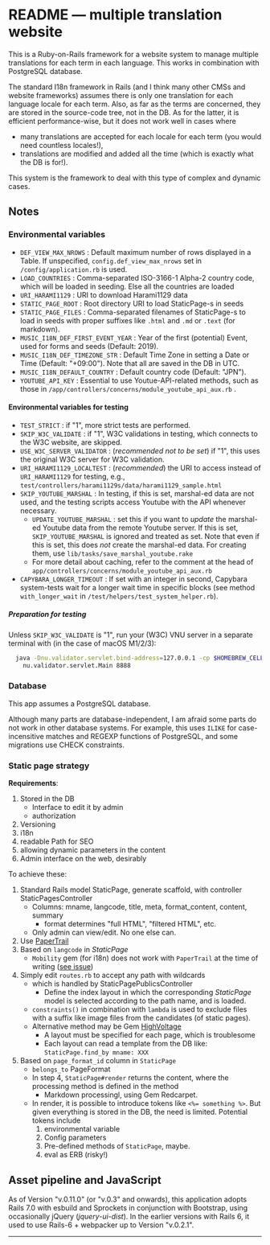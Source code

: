# README — multiple translation website #

This is a Ruby-on-Rails framework for a website system to manage multiple translations for each term in each language. This works in combination with PostgreSQL database.

The standard I18n framework in Rails (and I think many other CMSs and website frameworks) assumes there is only one translation for each language locale for each term. Also, as far as the terms are concerned, they are stored in the source-code tree, not in the DB.  As for the latter, it is efficient performance-wise, but it does not work well in cases where

* many translations are accepted for each locale for each term (you would need countless locales!),
* translations are modified and added all the time (which is exactly what the DB is for!).

This system is the framework to deal with this type of complex and dynamic cases.

## Notes ##

### Environmental variables ###

* `DEF_VIEW_MAX_NROWS` : Default maximum number of rows displayed in a Table.  If unspecified, `config.def_view_max_nrows` set in  `/config/application.rb` is used.
* `LOAD_COUNTRIES` : Comma-separated ISO-3166-1 Alpha-2 country code, which will be loaded in seeding. Else all the countries are loaded
* `URI_HARAMI1129` : URI to download Harami1129 data
* `STATIC_PAGE_ROOT` : Root directory URI to load StaticPage-s in seeds
* `STATIC_PAGE_FILES` : Comma-separated filenames of StaticPage-s to load in seeds with proper suffixes like `.html` and `.md` or `.text` (for markdown).
* `MUSIC_I18N_DEF_FIRST_EVENT_YEAR` : Year of the first (potential) Event, used for forms and seeds (Default: 2019).
* `MUSIC_I18N_DEF_TIMEZONE_STR` : Default Time Zone in setting a Date or Time (Default: "+09:00"). Note that all are saved in the DB in UTC.
* `MUSIC_I18N_DEFAULT_COUNTRY` : Default country code (Default: "JPN").
* `YOUTUBE_API_KEY` : Essential to use Youtue-API-related methods, such as those in `/app/controllers/concerns/module_youtube_api_aux.rb` .

#### Environmental variables for testing ###

* `TEST_STRICT` : if "1", more strict tests are performed.
* `SKIP_W3C_VALIDATE` : if "1", W3C validations in testing, which connects to the W3C website, are skipped.
* `USE_W3C_SERVER_VALIDATOR` : (*recommended not to be set*) if "1", this uses the original W3C server for W3C validation.
* `URI_HARAMI1129_LOCALTEST` : (*recommended*) the URI to access instead of `URI_HARAMI1129` for testing, e.g., `test/controllers/harami1129s/data/harami1129_sample.html`
* `SKIP_YOUTUBE_MARSHAL` : In testing, if this is set, marshal-ed data are not used, and the testing scripts access Youtube with the API whenever necessary.
  * `UPDATE_YOUTUBE_MARSHAL` : set this if you want to *update* the marshal-ed Youtube data from the remote Youtube server.  If this is set, `SKIP_YOUTUBE_MARSHAL` is ignored and treated as set.  Note that even if this is set, this does *not* create the marshal-ed data. For creating them, use `lib/tasks/save_marshal_youtube.rake`
  * For more detail about caching, refer to the comment at the head of `app/controllers/concerns/module_youtube_api_aux.rb`
* `CAPYBARA_LONGER_TIMEOUT` : If set with an integer in second, Capybara system-tests wait for a longer wait time in specific blocks (see method `with_longer_wait` in `/test/helpers/test_system_helper.rb`).

##### Preparation for testing #####

Unless `SKIP_W3C_VALIDATE` is "1", run your (W3C) VNU server in a separate terminal with (in the case of macOS M1/2/3):

```bash
  java -Dnu.validator.servlet.bind-address=127.0.0.1 -cp $HOMEBREW_CELLAR/vnu/`vnu --version`/libexec/vnu.jar \
    nu.validator.servlet.Main 8888
```

### Database ###

This app assumes a PostgreSQL database.

Although many parts are database-independent, I am afraid some parts do not work in other database systems. For example, this uses `ILIKE` for case-incensitive matches and REGEXP functions of PostgreSQL, and some migrations use CHECK constraints.

### Static page strategy ###

**Requirements**:

1. Stored in the DB
   * Interface to edit it by admin
   * authorization
2. Versioning
3. i18n
4. readable Path for SEO
5. allowing dynamic parameters in the content
6. Admin interface on the web, desirably

To achieve these:

1. Standard Rails model StaticPage, generate scaffold, with controller StaticPagesController
   * Columns: mname, langcode, title, meta, format_content, content, summary
     * format determines "full HTML", "filtered HTML", etc.
   * Only admin can view/edit. No one else can.
2. Use [PaperTrail](https://rubygems.org/gems/paper_trail)
3. Based on `langcode` in *StaticPage*
   * `Mobility` gem (for i18n) does not work with `PaperTrail` at the time of writing ([see issue](https://github.com/shioyama/mobility/issues/324))
4. Simply edit `routes.rb` to accept any path with wildcards
   * which is handled by StaticPagePublicsController
     * Define the index layout in which the corresponding *StaticPage* model is selected according to the path name, and is loaded.
   * `constraints()` in combination with `lambda` is used to exclude files with a suffix like image files from the candidates (of static pages).
   * Alternative method may be Gem [HighVoltage](https://rubygems.org/gems/high_voltage)
     * A layout must be specified for each page, which is troublesome
     * Each layout can read a template from the DB like: `StaticPage.find_by mname: XXX`
5. Based on `page_format_id` column in `StaticPage`
   * `belongs_to` PageFormat
   * In step 4, `StaticPage#render` returns the content, where the processing method is defined in the method
     * Markdown processingl, using Gem Redcarpet.
   * In render, it is possible to introduce tokens like `<%= something %>`. But given everything is stored in the DB, the need is limited. Potential tokens include
     1. environmental variable
     2. Config parameters
     3. Pre-defined methods of `StaticPage`, maybe.
     4. eval as ERB (risky!)

## Asset pipeline and JavaScript ##

As of Version "v.0.11.0" (or "v.0.3" and onwards), this application adopts Rails 7.0 with esbuild and Sprockets in conjunction with Bootstrap, using occasionally jQuery (*jquery-ui-dist*).
In the earlier versions with Rails 6, it used to use Rails-6 + webpacker up to Version "v.0.2.1".

----------


